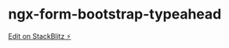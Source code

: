 # ngx-form-bootstrap-typeahead

[Edit on StackBlitz ⚡️](https://stackblitz.com/edit/ngx-form-bootstrap-typeahead)